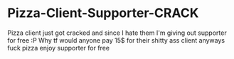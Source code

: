 # Pizza-Client-Supporter-CRACK
Pizza client just got cracked and since I hate them I'm giving out supporter for free :P
Why tf would anyone pay 15$ for their shitty ass client
anyways fuck pizza enjoy supporter for free
